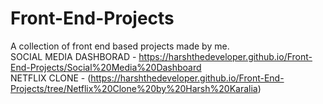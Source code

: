 # Front-End-Projects
A collection of front end based projects made by me. <br>
SOCIAL MEDIA DASHBORAD - https://harshthedeveloper.github.io/Front-End-Projects/Social%20Media%20Dashboard
<br>
NETFLIX CLONE - (https://harshthedeveloper.github.io/Front-End-Projects/tree/Netflix%20Clone%20by%20Harsh%20Karalia)
